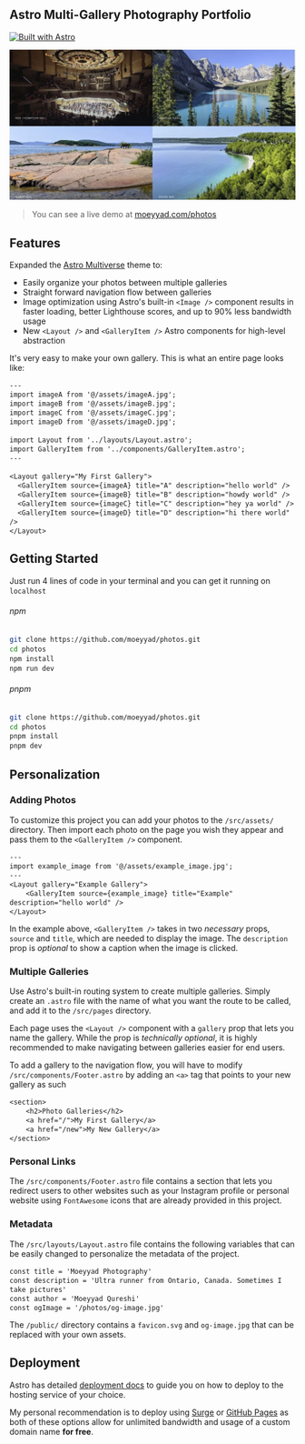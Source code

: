 ## Astro Multi-Gallery Photography Portfolio

[![Built with Astro](https://astro.badg.es/v2/built-with-astro/tiny.svg)](https://astro.build)

![The best way to show off your pictures](/public/og-image.jpg)

> You can see a live demo at [moeyyad.com/photos](https://moeyyad.com/photos)

## Features 

Expanded the [Astro Multiverse](https://github.com/AREA44/astro-multiverse) theme to:

- Easily organize your photos between multiple galleries
- Straight forward navigation flow between galleries
- Image optimization using Astro's built-in `<Image />` component results in faster loading, better Lighthouse scores, and up to 90% less bandwidth usage
- New `<Layout />` and `<GalleryItem />` Astro components for high-level abstraction

It's very easy to make your own gallery. This is what an entire page looks like: 
```astro
---
import imageA from '@/assets/imageA.jpg';
import imageB from '@/assets/imageB.jpg';
import imageC from '@/assets/imageC.jpg';
import imageD from '@/assets/imageD.jpg';

import Layout from '../layouts/Layout.astro';
import GalleryItem from '../components/GalleryItem.astro';
---

<Layout gallery="My First Gallery">
  <GalleryItem source={imageA} title="A" description="hello world" />
  <GalleryItem source={imageB} title="B" description="howdy world" />
  <GalleryItem source={imageC} title="C" description="hey ya world" />
  <GalleryItem source={imageD} title="D" description="hi there world" />
</Layout>
```

## Getting Started

Just run 4 lines of code in your terminal and you can get it running on `localhost`

###### npm

```bash
git clone https://github.com/moeyyad/photos.git
cd photos
npm install
npm run dev
```

###### pnpm

```bash
git clone https://github.com/moeyyad/photos.git
cd photos
pnpm install
pnpm dev
```


## Personalization
### Adding Photos
To customize this project you can add your photos to the `/src/assets/` directory. Then import each photo on the page you wish they appear and pass them to the `<GalleryItem />` component.

```astro
---
import example_image from '@/assets/example_image.jpg';
---
<Layout gallery="Example Gallery">
    <GalleryItem source={example_image} title="Example" description="hello world" />
</Layout>
```
In the example above, `<GalleryItem />` takes in two *necessary* props, `source`  and `title`, which are needed to display the image. The `description` prop is *optional* to show a caption when the image is clicked.

### Multiple Galleries
Use Astro's built-in routing system to create multiple galleries. Simply create an `.astro` file with the name of what you want the route to be called, and add it to the `/src/pages` directory. 

Each page uses the `<Layout />` component with a `gallery` prop that lets you name the gallery. While the prop is *technically optional*, it is highly recommended to make navigating between galleries easier for end users.

To add a gallery to the navigation flow, you will have to modify `/src/components/Footer.astro` by adding an `<a>` tag that points to your new gallery as such

```astro
<section>
    <h2>Photo Galleries</h2>
    <a href="/">My First Gallery</a>
    <a href="/new">My New Gallery</a>
</section>
```

### Personal Links
The `/src/components/Footer.astro` file contains a section that lets you redirect users to other websites such as your Instagram profile or personal website using `FontAwesome` icons that are already provided in this project.

### Metadata
The `/src/layouts/Layout.astro` file contains the following variables that can be easily changed to personalize the metadata of the project.

```astro
const title = 'Moeyyad Photography'
const description = 'Ultra runner from Ontario, Canada. Sometimes I take pictures'
const author = 'Moeyyad Qureshi'
const ogImage = '/photos/og-image.jpg'
```

The `/public/` directory contains a `favicon.svg` and `og-image.jpg` that can be replaced with your own assets.

## Deployment

Astro has detailed [deployment docs](https://docs.astro.build/en/guides/deploy/) to guide you on how to deploy to the hosting service of your choice.

My personal recommendation is to deploy using [Surge](https://surge.sh) or [GitHub Pages](https://pages.github.com/) as both of these options allow for unlimited bandwidth and usage of a custom domain name **for free**.




